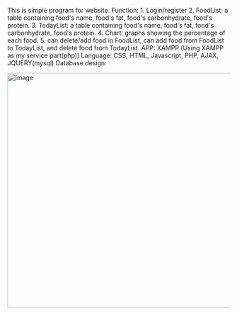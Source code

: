 This is simple program for website.
Function: 1. Login/register
          2. FoodList: a table containing food's name, food's fat, food's carbonhydrate, food's protein. 
          3. TodayList:  a table containing food's name, food's fat, food's carbonhydrate, food's protein. 
          4. Chart: graphs showing the percentage of each food.
          5. can delete/add food in FoodList, can add food from FoodList to TodayList, and delete food from TodayList.
APP: XAMPP (Using XAMPP as my service part(php))
Language: CSS, HTML, Javascript, PHP, AJAX, JQUERY(mysql)
Database design:

<img width="529" alt="image" src="https://github.com/RongElijahn/DietFood/assets/146305111/46b3bd35-126a-4baa-b96d-7c1a409d322b">


